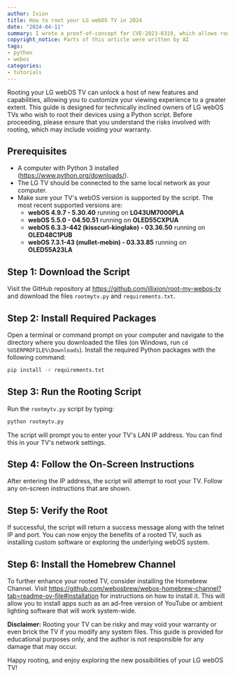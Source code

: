 ```yaml
---
author: Ixion
title: How to root your LG webOS TV in 2024
date: "2024-04-11"
summary: I wrote a proof-of-concept for CVE-2023-6319, which allows rooting many modern webOS TVs and installing the Homebrew channel on them
copyright_notice: Parts of this article were written by AI
tags: 
- python
- webos
categories:
- tutorials
---
```


Rooting your LG webOS TV can unlock a host of new features and capabilities, allowing you to customize your viewing experience to a greater extent. This guide is designed for technically inclined owners of LG webOS TVs who wish to root their devices using a Python script. Before proceeding, please ensure that you understand the risks involved with rooting, which may include voiding your warranty.

## Prerequisites

- A computer with Python 3 installed (https://www.python.org/downloads/).
- The LG TV should be connected to the same local network as your computer.
- Make sure your TV's webOS version is supported by the script. The most recent supported versions are:
  - **webOS 4.9.7 - 5.30.40** running on **LG43UM7000PLA**
  - **webOS 5.5.0 - 04.50.51** running on **OLED55CXPUA**
  - **webOS 6.3.3-442 (kisscurl-kinglake) - 03.36.50** running on **OLED48C1PUB**
  - **webOS 7.3.1-43 (mullet-mebin) - 03.33.85** running on **OLED55A23LA**

## Step 1: Download the Script

Visit the GitHub repository at https://github.com/illixion/root-my-webos-tv and download the files `rootmytv.py` and `requirements.txt`.

## Step 2: Install Required Packages

Open a terminal or command prompt on your computer and navigate to the directory where you downloaded the files (on Windows, run `cd %USERPROFILE%\Downloads`). Install the required Python packages with the following command:

```bash
pip install -r requirements.txt
```

## Step 3: Run the Rooting Script

Run the `rootmytv.py` script by typing:

```bash
python rootmytv.py
```

The script will prompt you to enter your TV's LAN IP address. You can find this in your TV's network settings.

## Step 4: Follow the On-Screen Instructions

After entering the IP address, the script will attempt to root your TV. Follow any on-screen instructions that are shown.

## Step 5: Verify the Root

If successful, the script will return a success message along with the telnet IP and port. You can now enjoy the benefits of a rooted TV, such as installing custom software or exploring the underlying webOS system.

## Step 6: Install the Homebrew Channel

To further enhance your rooted TV, consider installing the Homebrew Channel. Visit https://github.com/webosbrew/webos-homebrew-channel?tab=readme-ov-file#installation for instructions on how to install it. This will allow you to install apps such as an ad-free version of YouTube or ambient lighting software that will work system-wide.

**Disclaimer:** Rooting your TV can be risky and may void your warranty or even brick the TV if you modify any system files. This guide is provided for educational purposes only, and the author is not responsible for any damage that may occur.

Happy rooting, and enjoy exploring the new possibilities of your LG webOS TV!
